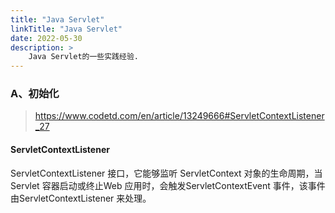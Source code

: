 ```yaml
---
title: "Java Servlet"
linkTitle: "Java Servlet"
date: 2022-05-30
description: >
    Java Servlet的一些实践经验.
---
```


### A、初始化

> https://www.codetd.com/en/article/13249666#ServletContextListener_27

#### ServletContextListener

ServletContextListener 接口，它能够监听 ServletContext 对象的生命周期，当Servlet 容器启动或终止Web 应用时，会触发ServletContextEvent 事件，该事件由ServletContextListener 来处理。